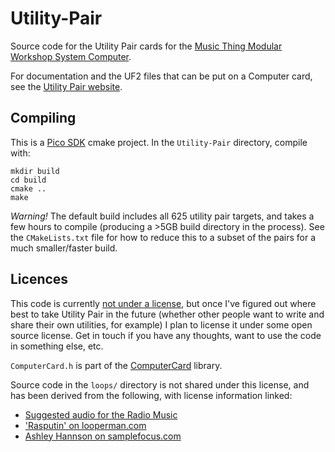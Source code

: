 # Utility-Pair
Source code for the Utility Pair cards for the [Music Thing Modular Workshop System Computer](https://www.musicthing.co.uk/workshopsystem/).

For documentation and the UF2 files that can be put on a Computer card, see the [Utility Pair website](https://www.chris-j.co.uk/utility_pair/).


## Compiling
This is a [Pico SDK](https://github.com/raspberrypi/pico-sdk) cmake project. In the `Utility-Pair` directory, compile with:
```
mkdir build
cd build
cmake ..
make
```

*Warning!* The default build includes all 625 utility pair targets, and takes a few hours to compile (producing a >5GB build directory in the process). See the `CMakeLists.txt` file for how to reduce this to a subset of the pairs for a much smaller/faster build.


## Licences
This code is currently [not under a license](https://choosealicense.com/no-permission/), but once I've figured out where best to take Utility Pair in the future (whether other people want to write and share their own utilities, for example) I plan to license it under some open source license. Get in touch if you have any thoughts, want to use the code in something else, etc.

`ComputerCard.h` is part of the [ComputerCard](https://github.com/TomWhitwell/Workshop_Computer/tree/main/Demonstrations%2BHelloWorlds/PicoSDK/ComputerCard) library.

Source code in the `loops/` directory is not shared under this license, and has been derived from the following, with license information linked:
- [Suggested audio for the Radio Music](https://github.com/TomWhitwell/RadioMusic/wiki/Audio-for-the-SD-Card)
- ['Rasputin' on looperman.com](https://www.looperman.com/loops/detail/382008/spector-christmas-groove-free-150bpm-pop-drum-loopnot)
- [Ashley Hannson on samplefocus.com](https://samplefocus.com/samples/sleigh-bells-c)
